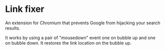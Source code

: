 # Link fixer #

An extension for Chromium that prevents Google from hijacking your search results.

It works by using a pair of "mousedown" event one on bubble up and one on bubble down.
It restores the link location on the bubble up.


